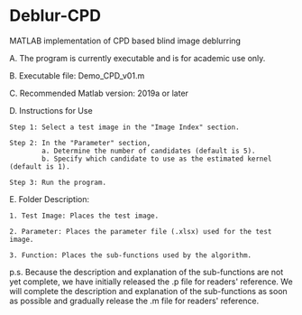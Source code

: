 # Deblur-CPD
MATLAB implementation of CPD based blind image deblurring


A. The program is currently executable and is for academic use only.

B. Executable file: Demo_CPD_v01.m

C. Recommended Matlab version: 2019a or later

D. Instructions for Use

    Step 1: Select a test image in the "Image Index" section.
    
    Step 2: In the "Parameter" section,
            a. Determine the number of candidates (default is 5).
            b. Specify which candidate to use as the estimated kernel (default is 1).

    Step 3: Run the program.

E. Folder Description:

    1. Test Image: Places the test image.
    
    2. Parameter: Places the parameter file (.xlsx) used for the test image.
    
    3. Function: Places the sub-functions used by the algorithm.

p.s. Because the description and explanation of the sub-functions are not yet complete, we have initially released the .p file for readers' reference. 
     We will complete the description and explanation of the sub-functions as soon as possible and gradually release the .m file for readers' reference.
